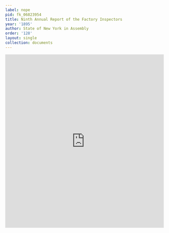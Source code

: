 ```yaml
---
label: nope
pid: fk_06823954
title: Ninth Annual Report of the Factory Inspectors
year: '1895'
author: State of New York in Assembly
order: '128'
layout: single
collection: documents
---
```

<iframe src="https://northwestern.app.box.com/embed/s/fu392hj2qqkl3m1fh1p0kyjvn2s0yryg?sortColumn=date&view=list" width="100%" height="550" frameborder="0" allowfullscreen webkitallowfullscreen msallowfullscreen></iframe>
